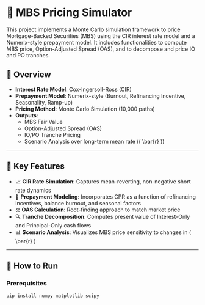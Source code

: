 # 🏦 MBS Pricing Simulator

This project implements a Monte Carlo simulation framework to price Mortgage-Backed Securities (MBS) using the CIR interest rate model and a Numerix-style prepayment model. It includes functionalities to compute MBS price, Option-Adjusted Spread (OAS), and to decompose and price IO and PO tranches.

## 📘 Overview

- **Interest Rate Model**: Cox-Ingersoll-Ross (CIR)
- **Prepayment Model**: Numerix-style (Burnout, Refinancing Incentive, Seasonality, Ramp-up)
- **Pricing Method**: Monte Carlo Simulation (10,000 paths)
- **Outputs**:
  - MBS Fair Value
  - Option-Adjusted Spread (OAS)
  - IO/PO Tranche Pricing
  - Scenario Analysis over long-term mean rate (\( \bar{r} \))

---

## 🧠 Key Features

- 📈 **CIR Rate Simulation**: Captures mean-reverting, non-negative short rate dynamics
- 🔁 **Prepayment Modeling**: Incorporates CPR as a function of refinancing incentives, balance burnout, and seasonal factors
- ⚖️ **OAS Calculation**: Root-finding approach to match market price
- 🔍 **Tranche Decomposition**: Computes present value of Interest-Only and Principal-Only cash flows
- 📊 **Scenario Analysis**: Visualizes MBS price sensitivity to changes in \( \bar{r} \)

---

## 🚀 How to Run

### Prerequisites
```bash
pip install numpy matplotlib scipy

